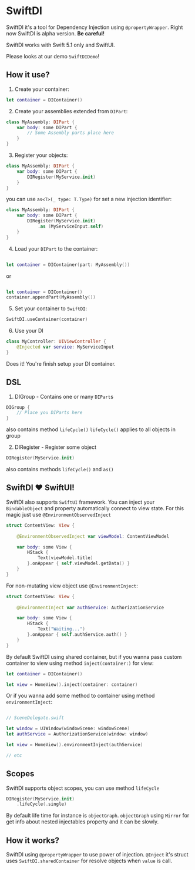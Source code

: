# SwiftDI
SwiftDI it's a tool for Dependency Injection using  `@propertyWrapper`. Right now SwiftDI is alpha version. **Be careful!**

SwiftDI works with Swift 5.1 only and SwiftUI. 

Please looks at our demo `SwiftDIDemo`!

## How it use?

1) Create your container:

```swift
let container = DIContainer()
```

2) Create your assemblies extended from `DIPart`:

```swift
class MyAssembly: DIPart {
    var body: some DIPart {
        // Some Assembly parts place here
    }
}
```

3) Register your objects:

```swift
class MyAssembly: DIPart {
    var body: some DIPart {
        DIRegister(MyService.init)
    }
}
```

you can use `as<T>(_ type: T.Type)` for set a new injection identifier:

```swift
class MyAssembly: DIPart {
    var body: some DIPart {
        DIRegister(MyService.init)
            .as (MyServiceInput.self)
    }
}
```

4) Load your `DIPart` to the container:

```swift

let container = DIContainer(part: MyAssembly())

```

or 

```swift

let container = DIContainer()
container.appendPart(MyAssembly())

```

5) Set your container to `SwiftDI`:

```swift
SwiftDI.useContainer(container)
```

6) Use your DI

```swift 
class MyController: UIViewController {
    @Injected var service: MyServiceInput
}
```

Does it! You're finish setup your DI container.

## DSL

1) DIGroup - Contains one or many `DIPart`s

```swift
DIGroup {
    // Place you DIParts here
}
```

also contains method `lifeCycle()`
`lifeCycle()` applies to all objects in group 


2) DIRegister - Register some object
```swift
DIRegister(MyService.init)
```

also contains methods `lifeCycle()` and `as()`

## SwiftDI ❤️ SwiftUI!

SwiftDI also supports `SwiftUI` framework. 
You can inject your `BindableObject` and property automatically connect to view state.
For this magic just use `@EnvironmentObservedInject`

```swift
struct ContentView: View {
	
	@EnvironmentObservedInject var viewModel: ContentViewModel

	var body: some View {
		HStack {
			Text(viewModel.title)
		}.onAppear { self.viewModel.getData() }
	}
}
```

For non-mutating view object use `@EnvironmentInject`:

```swift
struct ContentView: View {
	
	@EnvironmentInject var authService: AuthorizationService

	var body: some View {
		HStack {
			Text("Waiting...")
		}.onAppear { self.authService.auth() }
	}
}
```

By default SwiftDI using shared container, but if you wanna pass custom container to view using method `inject(container:)` for view:
```swift
let container = DIContainer()

let view = HomeView().inject(container: container)
```

Or if you wanna add some method to container using method `environmentInject`:

```swift

// SceneDelegate.swift

let window = UIWindow(windowScene: windowScene)
let authService = AuthorizationService(window: window)

let view = HomeView().environmentInject(authService)

// etc
```

## Scopes
SwiftDI supports object scopes, you can use method `lifeCycle`

```swift
DIRegister(MyService.init)
	.lifeCycle(.single)
```

By default life time for instance is `objectGraph`.  `objectGraph` using `Mirror` for get info about nested injectables property and it can be slowly.

## How it works?

SwiftDI using `@propertyWrapper` to use power of injection.
`@Inject` it's struct uses `SwiftDI.sharedContainer` for resolve objects when `value` is call. 

